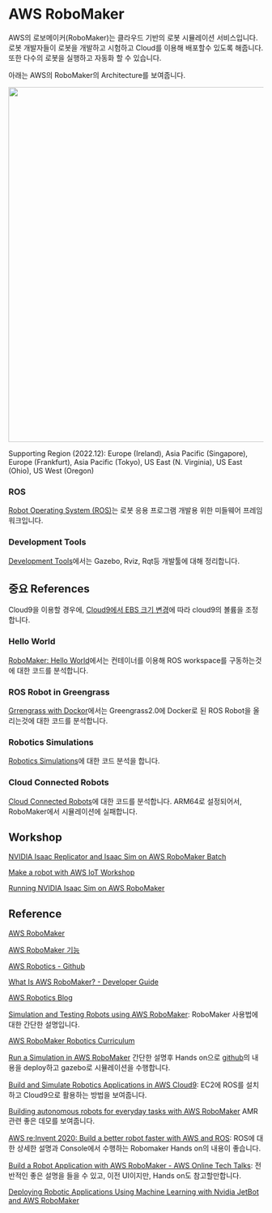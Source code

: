 # AWS RoboMaker


AWS의 로보메이커(RoboMaker)는 클라우드 기반의 로봇 시뮬레이션 서비스입니다. 로봇 개발자들이 로봇을 개발하고 시험하고 Cloud를 이용해 배포할수 있도록 해줍니다. 또한 다수의 로봇을 실행하고 자동화 할 수 있습니다. 

아래는 AWS의 RoboMaker의 Architecture를 보여줍니다. 

<img src="https://user-images.githubusercontent.com/52392004/209247633-304c8356-df34-4558-9374-3f962f38f851.png" width="700">

Supporting Region (2022.12): Europe (Ireland), Asia Pacific (Singapore), Europe (Frankfurt), Asia Pacific (Tokyo), US East (N. Virginia), US East (Ohio), US West (Oregon)

### ROS

[Robot Operating System (ROS)](https://github.com/kyopark2014/aws-robomaker/blob/main/ros.md)는 로봇 응용 프로그램 개발용 위한 미들웨어 프레임워크입니다. 

### Development Tools

[Development Tools](https://github.com/kyopark2014/aws-robomaker/blob/main/development-tools.md)에서는 Gazebo, Rviz, Rqt등 개발툴에 대해 정리합니다.


## 중요 References

Cloud9을 이용할 경우에, [Cloud9에서 EBS 크기 변경](https://github.com/kyopark2014/technical-summary/blob/main/resize.md)에 따라 cloud9의 볼륨을 조정합니다. 

### Hello World

[RoboMaker: Hello World](https://github.com/kyopark2014/aws-robomaker/blob/main/robomaker-helloworld.md)에서는 컨테이너를 이용해 ROS workspace를 구동하는것에 대한 코드를 분석합니다. 

### ROS Robot in Greengrass

[Grrengrass with Dockor](https://github.com/kyopark2014/aws-robomaker/blob/main/greengrass-with-docker.md)에서는 Greengrass2.0에 Docker로 된 ROS Robot을 올리는것에 대한 코드를 분석합니다. 


### Robotics Simulations

[Robotics Simulations](https://github.com/kyopark2014/aws-robomaker/blob/main/robomaker-simulation.md)에 대한 코드 분석을 합니다. 


### Cloud Connected Robots

[Cloud Connected Robots](https://github.com/kyopark2014/aws-robomaker/tree/main/cloud-connected-robots)에 대한 코드를 분석합니다. ARM64로 설정되어서, RoboMaker에서 시뮬레이션에 실패합니다. 


## Workshop 



[NVIDIA Isaac Replicator and Isaac Sim on AWS RoboMaker Batch](https://catalog.us-east-1.prod.workshops.aws/workshops/bf038477-a314-403e-9272-508642bc0fcb/en-US)

[Make a robot with AWS IoT Workshop](https://catalog.us-east-1.prod.workshops.aws/workshops/446304b7-b946-4c40-b78f-08bf0025d8f6/en-US)

[Running NVIDIA Isaac Sim on AWS RoboMaker](https://catalog.us-east-1.prod.workshops.aws/workshops/c8280014-6276-4a6c-830c-a0ce18581221/en-US)



## Reference

[AWS RoboMaker](https://aws.amazon.com/ko/robomaker/)

[AWS RoboMaker 기능](https://aws.amazon.com/ko/robomaker/features/)

[AWS Robotics - Github](https://github.com/aws-robotics)

[What Is AWS RoboMaker? - Developer Guide](https://docs.aws.amazon.com/robomaker/latest/dg/chapter-welcome.html)

[AWS Robotics Blog](https://aws.amazon.com/ko/blogs/robotics/)

[Simulation and Testing Robots using AWS RoboMaker](https://summit.robomakerworkshops.com/ws/multi_robot_fleet_simulations): RoboMaker 사용법에 대한 간단한 설명입니다.

[AWS RoboMaker Robotics Curriculum](https://github.com/aws-robotics/aws-robomaker-robotics-curriculum)

[Run a Simulation in AWS RoboMaker](https://www.youtube.com/watch?v=CocGUfhp-I8) 간단한 설명후 Hands on으로 [github](https://github.com/aws-robotics/aws-robomaker-sample-application-cloudwatch)의 내용을 deploy하고 gazebo로 시뮬레이션을 수행합니다. 

[Build and Simulate Robotics Applications in AWS Cloud9](https://aws.amazon.com/ko/blogs/robotics/robotics-development-in-aws-cloud9/): EC2에 ROS를 설치하고 Cloud9으로 활용하는 방법을 보여줍니다. 

[Building autonomous robots for everyday tasks with AWS RoboMaker](https://www.youtube.com/watch?v=2UWNIyBaDxg) AMR관련 좋은 데모를 보여줍니다. 

[AWS re:Invent 2020: Build a better robot faster with AWS and ROS](https://www.youtube.com/watch?v=6R_CImH8DYs): ROS에 대한 상세한 설명과 Console에서 수행하는 Robomaker Hands on의 내용이 좋습니다.


[Build a Robot Application with AWS RoboMaker - AWS Online Tech Talks](https://www.youtube.com/watch?v=b7wzhSo4F_M): 전반적인 좋은 설명을 들을 수 있고, 이전 UI이지만, Hands on도 참고할만합니다. 

[Deploying Robotic Applications Using Machine Learning with Nvidia JetBot and AWS RoboMaker](https://www.youtube.com/watch?v=mrIjtBdDQ5A)
